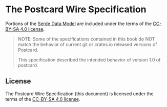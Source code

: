 # The Postcard Wire Specification

Portions of the [Serde Data Model] are included under the terms of the [CC-BY-SA 4.0 license].

> NOTE: Some of the specifications contained in this book do NOT match the behavior of current git or crates.io released versions of Postcard.
>
> This specification described the intended behavior of version 1.0 of postcard.

## License

The Postcard Wire Specification (this document) is licensed under the terms of the [CC-BY-SA 4.0 license].

[Serde Data Model]: https://serde.rs/data-model.html
[CC-BY-SA 4.0 license]: ./LICENSE-CC-BY-SA
